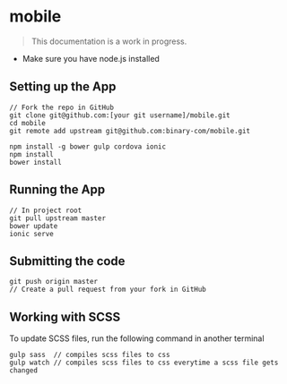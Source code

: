# mobile
> This documentation is a work in progress.

- Make sure you have node.js installed

## Setting up the App

```shell
// Fork the repo in GitHub
git clone git@github.com:[your git username]/mobile.git
cd mobile
git remote add upstream git@github.com:binary-com/mobile.git

npm install -g bower gulp cordova ionic
npm install
bower install
```

## Running the App
```shell
// In project root
git pull upstream master
bower update
ionic serve
```

## Submitting the code
```shell
git push origin master
// Create a pull request from your fork in GitHub
```

## Working with SCSS
To update SCSS files, run the following command in another terminal
```shell
gulp sass  // compiles scss files to css
gulp watch // compiles scss files to css everytime a scss file gets changed
```